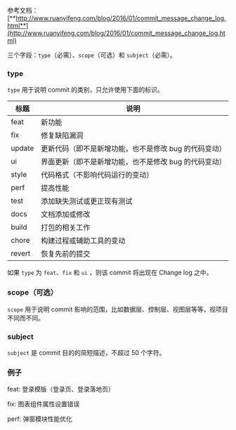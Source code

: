 参考文档：[**http://www.ruanyifeng.com/blog/2016/01/commit_message_change_log.html**](http://www.ruanyifeng.com/blog/2016/01/commit_message_change_log.html)

三个字段：`type`（必需）、`scope`（可选）和 `subject`（必需）。

### **type**

`type` 用于说明 commit 的类别，只允许使用下面的标识。

| 标题   | 说明                                                  |
| ------ | ----------------------------------------------------- |
| feat   | 新功能                                                |
| fix    | 修复缺陷漏洞                                          |
| update | 更新代码（即不是新增功能，也不是修改 bug 的代码变动） |
| ui     | 界面更新（即不是新增功能，也不是修改 bug 的代码变动） |
| style  | 代码格式（不影响代码运行的变动）                      |
| perf   | 提高性能                                              |
| test   | 添加缺失测试或更正现有测试                            |
| docs   | 文档添加或修改                                        |
| build  | 打包的相关工作                                        |
| chore  | 构建过程或辅助工具的变动                              |
| revert | 恢复先前的提交                                        |

如果 `type` 为 `feat`、`fix` 和 `ui` ，则该 commit 将出现在 Change log 之中。

### **scope（可选）**

`scope` 用于说明 commit 影响的范围，比如数据层、控制层、视图层等等，视项目不同而不同。

### **subject**

`subject` 是 commit 目的的简短描述，不超过 50 个字符。

### **例子**

feat: 登录模版（登录页、登录落地页）

fix: 图表组件属性设置错误

perf: 弹窗模块性能优化
